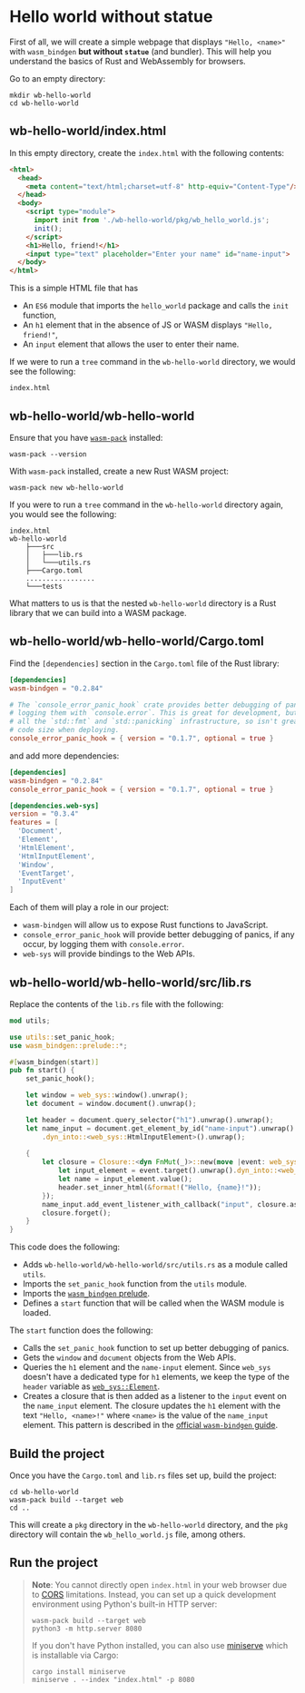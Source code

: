 # Hello world without statue

First of all, we will create a simple webpage that displays `"Hello, <name>"` with `wasm_bindgen` **but without `statue`** (and bundler). This will help you understand the basics of Rust and WebAssembly for browsers.

Go to an empty directory:

```console
mkdir wb-hello-world
cd wb-hello-world
```

## wb-hello-world/index.html

In this empty directory, create the `index.html` with the following contents:

```html
<html>
  <head>
    <meta content="text/html;charset=utf-8" http-equiv="Content-Type"/>
  </head>
  <body>
    <script type="module">
      import init from './wb-hello-world/pkg/wb_hello_world.js';
      init();
    </script>
    <h1>Hello, friend!</h1>
    <input type="text" placeholder="Enter your name" id="name-input">
  </body>
</html>
```

This is a simple HTML file that has

* An `ES6` module that imports the `hello_world` package and calls the `init` function,
* An `h1` element that in the absence of JS or WASM displays `"Hello, friend!"`,
* An `input` element that allows the user to enter their name.

If we were to run a `tree` command in the `wb-hello-world` directory, we would see the following:

```text
index.html
```

## wb-hello-world/wb-hello-world

Ensure that you have [`wasm-pack`](https://rustwasm.github.io/wasm-pack/) installed:

```console
wasm-pack --version
```

With `wasm-pack` installed, create a new Rust WASM project:

```console
wasm-pack new wb-hello-world
```

If you were to run a `tree` command in the `wb-hello-world` directory again, you would see the following:

```text
index.html
wb-hello-world
    ├───src
    │   ├───lib.rs
    │   └───utils.rs
    ├───Cargo.toml
    .................
    └───tests
```

What matters to us is that the nested `wb-hello-world` directory is a Rust library that we can build into a WASM package.

## wb-hello-world/wb-hello-world/Cargo.toml

Find the `[dependencies]` section in the `Cargo.toml` file of the Rust library:

```toml
[dependencies]
wasm-bindgen = "0.2.84"

# The `console_error_panic_hook` crate provides better debugging of panics by
# logging them with `console.error`. This is great for development, but requires
# all the `std::fmt` and `std::panicking` infrastructure, so isn't great for
# code size when deploying.
console_error_panic_hook = { version = "0.1.7", optional = true }
```

and add more dependencies:

```toml
[dependencies]
wasm-bindgen = "0.2.84"
console_error_panic_hook = { version = "0.1.7", optional = true }

[dependencies.web-sys]
version = "0.3.4"
features = [
  'Document',
  'Element',
  'HtmlElement',
  'HtmlInputElement',
  'Window',
  'EventTarget',
  'InputEvent'
]
```

Each of them will play a role in our project:

* `wasm-bindgen` will allow us to expose Rust functions to JavaScript.
* `console_error_panic_hook` will provide better debugging of panics, if any occur, by logging them with `console.error`.
* `web-sys` will provide bindings to the Web APIs.

## wb-hello-world/wb-hello-world/src/lib.rs

Replace the contents of the `lib.rs` file with the following:

```rust
mod utils;

use utils::set_panic_hook;
use wasm_bindgen::prelude::*;

#[wasm_bindgen(start)]
pub fn start() {
    set_panic_hook();

    let window = web_sys::window().unwrap();
    let document = window.document().unwrap();

    let header = document.query_selector("h1").unwrap().unwrap();
    let name_input = document.get_element_by_id("name-input").unwrap()
        .dyn_into::<web_sys::HtmlInputElement>().unwrap();
    
    {
        let closure = Closure::<dyn FnMut(_)>::new(move |event: web_sys::InputEvent| {
            let input_element = event.target().unwrap().dyn_into::<web_sys::HtmlInputElement>().unwrap();
            let name = input_element.value();
            header.set_inner_html(&format!("Hello, {name}!")); 
        });
        name_input.add_event_listener_with_callback("input", closure.as_ref().unchecked_ref()).unwrap();
        closure.forget();
    }
}
```

This code does the following:

* Adds `wb-hello-world/wb-hello-world/src/utils.rs` as a module called `utils`.
* Imports the `set_panic_hook` function from the `utils` module.
* Imports the [`wasm_bindgen` prelude](https://rustwasm.github.io/wasm-bindgen/api/wasm_bindgen/prelude/index.html).
* Defines a `start` function that will be called when the WASM module is loaded.

The `start` function does the following:

* Calls the `set_panic_hook` function to set up better debugging of panics.
* Gets the `window` and `document` objects from the Web APIs.
* Queries the `h1` element and the `name-input` element. Since `web_sys` doesn't have a dedicated type for `h1` elements, we keep the type of the `header` variable as [`web_sys::Element`](https://rustwasm.github.io/wasm-bindgen/api/web_sys/struct.Element.html).
* Creates a closure that is then added as a listener to the `input` event on the `name_input` element. The closure updates the `h1` element with the text `"Hello, <name>!"` where `<name>` is the value of the `name_input` element. This pattern is described in the [official `wasm-bindgen` guide](https://rustwasm.github.io/docs/wasm-bindgen/examples/closures.html).

## Build the project

Once you have the `Cargo.toml` and `lib.rs` files set up, build the project:

```console
cd wb-hello-world
wasm-pack build --target web
cd ..
```

This will create a `pkg` directory in the `wb-hello-world` directory, and the `pkg` directory will contain the `wb_hello_world.js` file, among others.

## Run the project

> **Note**: You cannot directly open `index.html` in your web browser due to [CORS][cors]
> limitations. Instead, you can set up a quick development environment using
> Python's built-in HTTP server:
>
> ```console
> wasm-pack build --target web
> python3 -m http.server 8080
> ```
>
> If you don't have Python installed, you can also use [miniserve][miniserve] which
> is installable via Cargo:
>
> ```console
> cargo install miniserve
> miniserve . --index "index.html" -p 8080
> ```

[cors]: https://developer.mozilla.org/en-US/docs/Web/HTTP/CORS
[miniserve]: https://crates.io/crates/miniserve
